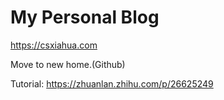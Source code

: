 My Personal Blog
===
https://csxiahua.com

Move to new home.(Github)

Tutorial: https://zhuanlan.zhihu.com/p/26625249
